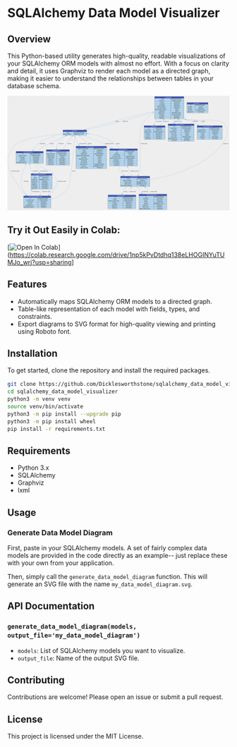 # SQLAlchemy Data Model Visualizer

## Overview

This Python-based utility generates high-quality, readable visualizations of your SQLAlchemy ORM models with almost no effort. With a focus on clarity and detail, it uses Graphviz to render each model as a directed graph, making it easier to understand the relationships between tables in your database schema.

![Example Data Model Diagram](https://raw.githubusercontent.com/Dicklesworthstone/sqlalchemy_data_model_visualizer/main/my_interactive_data_model_diagram.svg)

## Try it Out Easily in Colab:

[![Open In Colab](https://colab.research.google.com/assets/colab-badge.svg)](https://colab.research.google.com/drive/1np5kPvDtdhq138eLHOGINYuTUMJo_wrj?usp=sharing]

## Features

- Automatically maps SQLAlchemy ORM models to a directed graph.
- Table-like representation of each model with fields, types, and constraints.
- Export diagrams to SVG format for high-quality viewing and printing using Roboto font. 

## Installation

To get started, clone the repository and install the required packages.

```bash
git clone https://github.com/Dicklesworthstone/sqlalchemy_data_model_visualizer.git
cd sqlalchemy_data_model_visualizer
python3 -m venv venv
source venv/bin/activate
python3 -m pip install --upgrade pip
python3 -m pip install wheel
pip install -r requirements.txt
```

## Requirements

- Python 3.x
- SQLAlchemy
- Graphviz
- lxml

## Usage

### Generate Data Model Diagram

First, paste in your SQLAlchemy models. A set of fairly complex data models are provided in the code directly as an example-- just replace these with your own from your application.

Then, simply call the `generate_data_model_diagram` function. This will generate an SVG file with the name `my_data_model_diagram.svg`.

## API Documentation

### `generate_data_model_diagram(models, output_file='my_data_model_diagram')`

- `models`: List of SQLAlchemy models you want to visualize.
- `output_file`: Name of the output SVG file.

## Contributing

Contributions are welcome! Please open an issue or submit a pull request.

## License

This project is licensed under the MIT License.
